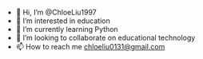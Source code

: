 - 👋 Hi, I’m @ChloeLiu1997
- 👀 I’m interested in education
- 🌱 I’m currently learning Python
- 💞️ I’m looking to collaborate on educational technology
- 📫 How to reach me chloeliu0131@gmail.com

<!---
ChloeLiu1997/ChloeLiu1997 is a ✨ special ✨ repository because its `README.md` (this file) appears on your GitHub profile.
You can click the Preview link to take a look at your changes.
--->
